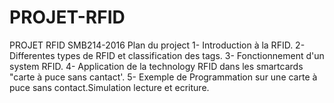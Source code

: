 # PROJET-RFID
PROJET RFID SMB214-2016
Plan du project
1- Introduction à la RFID.
2- Differentes types de RFID et classification des tags.
3- Fonctionnement d'un system RFID.
4- Application de la technology RFID dans les smartcards "carte à puce sans cantact'.
5- Exemple de Programmation sur une carte à puce sans contact.Simulation lecture et ecriture.
